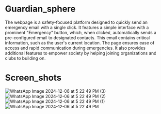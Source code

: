 # Guardian_sphere
The webpage is a safety-focused platform designed to quickly send an emergency email with a single click. It features a simple interface with a prominent "Emergency" button, which, when clicked, automatically sends a pre-configured email to designated contacts. This email contains critical information, such as the user's current location. The page ensures ease of access and rapid communication during emergencies. It also provides additional features to empower society by helping joining organizations and clubs to building on.
# Screen_shots 
![WhatsApp Image 2024-12-06 at 5 22 49 PM (3)](https://github.com/user-attachments/assets/38800d0d-fcf8-4f2f-8c83-91093f8c176f)
![WhatsApp Image 2024-12-06 at 5 22 49 PM (2)](https://github.com/user-attachments/assets/225f958d-91c2-410b-95f9-636da72b8533)
![WhatsApp Image 2024-12-06 at 5 22 49 PM (1)](https://github.com/user-attachments/assets/548f7056-e71e-422d-8be4-22548a8ff7f0)
![WhatsApp Image 2024-12-06 at 5 22 49 PM](https://github.com/user-attachments/assets/06c69efc-c426-4a37-8192-6628a9e41337)
